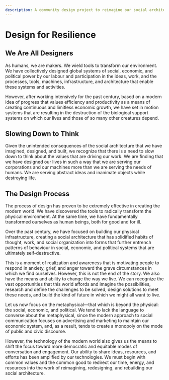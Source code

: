```yaml
---
description: A community design project to reimagine our social architecture.
---
```


# Design for Resilience

## We Are All Designers

As humans, we are makers. We wield tools to transform our environment. We have collectively designed global systems of social, economic, and political power by our labour and participation in the ideas, work, and the processes, tools, machines, infrastructure, and architecture that enable these systems and activities.

However, after working intensively for the past century, based on a modern idea of progress that values efficiency and productivity as a means of creating continuous and limitless economic growth, we have set in motion systems that are resulting in the destruction of the biological support systems on which our lives and those of so many other creatures depend.

## Slowing Down to Think

Given the unintended consequences of the social architecture that we have imagined, designed, and built, we recognize that there is a need to slow down to think about the values that are driving our work. We are finding that we have designed our lives in such a way that we are serving our corporations and our machines more than we are serving the needs of humans. We are serving abstract ideas and inanimate objects while destroying life.

## The Design Process

The process of design has proven to be extremely effective in creating the modern world. We have discovered the tools to radically transform the physical environment. At the same time, we have fundamentally transformed ourselves as human beings, both for good and for ill.

Over the past century, we have focused on building our physical infrastructure, creating a social architecture that has solidified habits of thought, work, and social organization into forms that further entrench patterns of behaviour in social, economic, and political systems that are ultimately self-destructive.

This is a moment of realization and awareness that is motivating people to respond in anxiety, grief, and anger toward the grave circumstances in which we find ourselves. However, this is not the end of the story. We also have the means and ability to change the way we live. We can recognize the vast opportunities that this world affords and imagine the possibilities, research and define the challenges to be solved, design solutions to meet these needs, and build the kind of future in which we might all want to live.

Let us now focus on the metaphysical—that which is beyond the physical: the social, economic, and political. We tend to lack the language to converse about the metaphysical, since the modern approach to social communication focuses on advertising and marketing to maintain our economic system, and, as a result, tends to create a monopoly on the mode of public and civic discourse.

However, the technology of the modern world also gives us the means to shift the focus toward more democratic and equitable modes of conversation and engagement. Our ability to share ideas, resources, and efforts has been amplified by our technologies. We must begin with common values and the common good to redirect our time, energy, and resources into the work of reimagining, redesigning, and rebuilding our social architecture.
